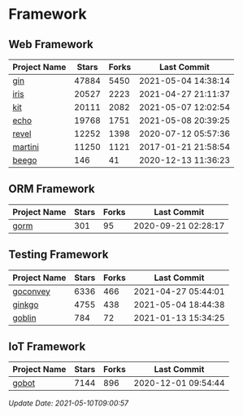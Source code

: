 # Framework

## Web Framework
| Project Name | Stars | Forks | Last Commit |
| ------------ | ----- | ----- | ----------- |
| [gin](https://github.com/gin-gonic/gin) | 47884 | 5450 | 2021-05-04 14:38:14 |
| [iris](https://github.com/kataras/iris) | 20527 | 2223 | 2021-04-27 21:11:37 |
| [kit](https://github.com/go-kit/kit) | 20111 | 2082 | 2021-05-07 12:02:54 |
| [echo](https://github.com/labstack/echo) | 19768 | 1751 | 2021-05-08 20:39:25 |
| [revel](https://github.com/revel/revel) | 12252 | 1398 | 2020-07-12 05:57:36 |
| [martini](https://github.com/go-martini/martini) | 11250 | 1121 | 2017-01-21 21:58:54 |
| [beego](https://github.com/astaxie/beego) | 146 | 41 | 2020-12-13 11:36:23 |

## ORM Framework
| Project Name | Stars | Forks | Last Commit |
| ------------ | ----- | ----- | ----------- |
| [gorm](https://github.com/jinzhu/gorm) | 301 | 95 | 2020-09-21 02:28:17 |

## Testing Framework
| Project Name | Stars | Forks | Last Commit |
| ------------ | ----- | ----- | ----------- |
| [goconvey](https://github.com/smartystreets/goconvey) | 6336 | 466 | 2021-04-27 05:44:01 |
| [ginkgo](https://github.com/onsi/ginkgo) | 4755 | 438 | 2021-05-04 18:44:38 |
| [goblin](https://github.com/franela/goblin) | 784 | 72 | 2021-01-13 15:34:25 |

## IoT Framework
| Project Name | Stars | Forks | Last Commit |
| ------------ | ----- | ----- | ----------- |
| [gobot](https://github.com/hybridgroup/gobot) | 7144 | 896 | 2020-12-01 09:54:44 |

*Update Date: 2021-05-10T09:00:57*